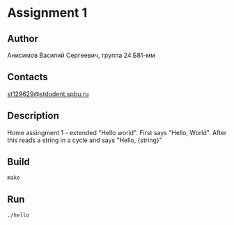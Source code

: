 # Assignment 1
## Author
Анисимов Василий Сергеевич, группа 24.Б81-мм
## Contacts
st129629@stdudent.spbu.ru
## Description
Home assingment 1 - extended "Hello world". First says "Hello, World". After this reads a string in a cycle and says "Hello, {string}"
## Build
```make```
## Run
```./hello```
